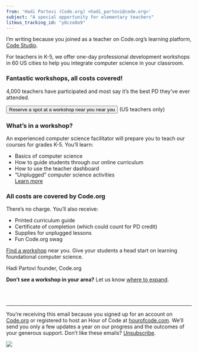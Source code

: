 ```yaml
---
from: 'Hadi Partovi (Code.org) <hadi_partovi@code.org>'
subject: "A special opportunity for elementary teachers"
litmus_tracking_id: "y8czo8o9"
---
```


I’m writing because you joined as a teacher on Code.org’s learning platform, [Code Studio](http://studio.code.org/). 

For teachers in K-5, we offer one-day professional development workshops in 60 US cities to help you integrate computer science in your classroom. 

### Fantastic workshops, all costs covered!
4,000 teachers have participated and most say it’s the best PD they’ve ever attended.

<a href= "https://code.org/educate/k5"><button>Reserve a spot at a workshop near you near you </button></a> (US teachers only)

### What’s in a workshop?
An experienced computer science facilitator will prepare you to teach our courses for grades K-5. You’ll learn:

- Basics of computer science
- How to guide students through our online curriculum
- How to use the teacher dashboard
- “Unplugged” computer science activities<br />
[Learn more](https://code.org/k5)

### All costs are covered by Code.org
There’s no charge. You’ll also receive:

- Printed curriculum guide
- Certificate of completion (which could count for PD credit)
- Supplies for unplugged lessons
- Fun Code.org swag

[Find a workshop](https://code.org/educate/k5) near you. Give your students a head start on learning foundational computer science.


Hadi Partovi
founder, Code.org


**Don’t see a workshop in your area?** Let us know [where to expand](https://docs.google.com/a/code.org/forms/d/1QoWzKV5n2Fxx-W90LmmMWxY7qndMo1IE0QWZcxY9OTI/viewform). 

<br />
<br />

<hr/>

You’re receiving this email because you signed up for an account on [Code.org](https://code.org/) or registered to host an Hour of Code at [hourofcode.com](http://hourofcode.com/). We’ll send you only a few updates a year on our progress and the outcomes of your generous support. Don’t like these emails? [Unsubscribe](<%= unsubscribe_link %>).

![](<%= tracking_pixel %>)

